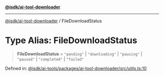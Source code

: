 [**@isdk/ai-tool-downloader**](../README.md)

***

[@isdk/ai-tool-downloader](../globals.md) / FileDownloadStatus

# Type Alias: FileDownloadStatus

> **FileDownloadStatus** = `"pending"` \| `"downloading"` \| `"pausing"` \| `"paused"` \| `"completed"` \| `"failed"`

Defined in: [@isdk/ai-tools/packages/ai-tool-downloader/src/utils.ts:10](https://github.com/isdk/ai-tool-download.js/blob/05bb53b628f06761f19ed5d6dbc02c381e992ef5/src/utils.ts#L10)
